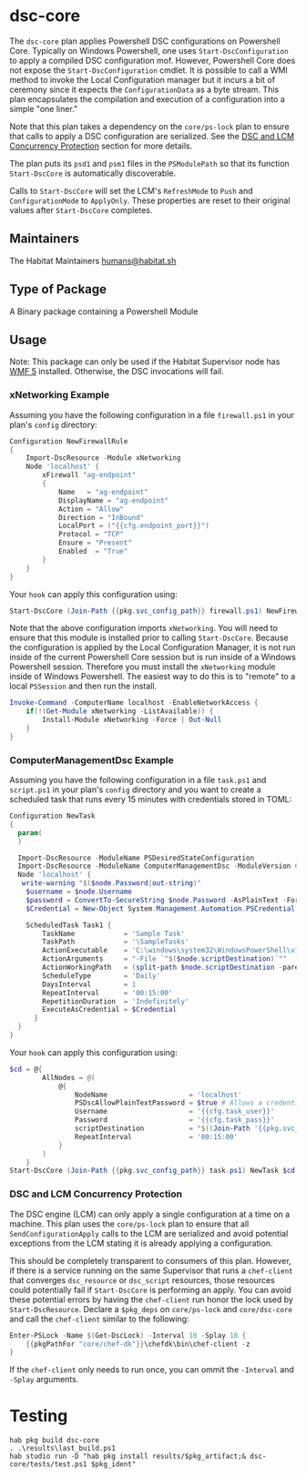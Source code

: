 # dsc-core

The `dsc-core` plan applies Powershell DSC configurations on Powershell Core. Typically on Windows Powershell, one uses `Start-DscConfiguration` to apply a compiled DSC configuration mof. However, Powershell Core does not expose the `Start-DscConfiguration` cmdlet. It is possible to call a WMI method to invoke the Local Configuration manager but it incurs a bit of ceremony since it expects the `ConfigurationData` as a byte stream. This plan encapsulates the compilation and execution of a configuration into a simple "one liner."

Note that this plan takes a dependency on the `core/ps-lock` plan to ensure that calls to apply a DSC configuration are serialized. See the [DSC and LCM Concurrency Protection](#DSC-and-LCM-Concurrency-Protection) section for more details.

The plan puts its `psd1` and `psm1` files in the `PSModulePath` so that its function `Start-DscCore` is automatically discoverable.

Calls to `Start-DscCore` will set the LCM's `RefreshMode` to `Push` and `ConfigurationMode` to `ApplyOnly`. These properties are reset to their original values after `Start-DscCore` completes.

## Maintainers

The Habitat Maintainers humans@habitat.sh

## Type of Package

A Binary package containing a Powershell Module

## Usage

Note: This package can only be used if the Habitat Supervisor node has [WMF 5](https://www.microsoft.com/en-us/download/details.aspx?id=50395) installed. Otherwise, the DSC invocations will fail.

### xNetworking Example

Assuming you have the following configuration in a file `firewall.ps1` in your plan's `config` directory:

```PowerShell
Configuration NewFirewallRule
{
    Import-DscResource -Module xNetworking
    Node 'localhost' {
        xFirewall "ag-endpoint"
        {
            Name   = "ag-endpoint"
            DisplayName = "ag-endpoint"
            Action = "Allow"
            Direction = "InBound"
            LocalPort = ("{{cfg.endpoint_port}}")
            Protocol = "TCP"
            Ensure = "Present"
            Enabled  = "True"
        }
    }
}
```

Your `hook` can apply this configuration using:

```PowerShell
Start-DscCore (Join-Path {{pkg.svc_config_path}} firewall.ps1) NewFirewallRule
```

Note that the above configuration imports `xNetworking`. You will need to ensure that this module is installed prior to calling `Start-DscCore`. Because the configuration is applied by the Local Configuration Manager, it is not run inside of the current Powershell Core session but is run inside of a Windows Powershell session. Therefore you must install the `xNetworking` module inside of Windows Powershell. The easiest way to do this is to "remote" to a local `PSSession` and then run the install.

```PowerShell
Invoke-Command -ComputerName localhost -EnableNetworkAccess {
    if(!(Get-Module xNetworking -ListAvailable)) {
        Install-Module xNetworking -Force | Out-Null
    }
}
```

### ComputerManagementDsc Example

Assuming you have the following configuration in a file `task.ps1` and `script.ps1` in your plan's `config` directory and you want to create a scheduled task that runs every 15 minutes with credentials stored in TOML:

```PowerShell
Configuration NewTask
{
  param(
  )

  Import-DscResource -ModuleName PSDesiredStateConfiguration
  Import-DscResource -ModuleName ComputerManagementDsc -ModuleVersion 6.4.0.0
  Node 'localhost' {
   write-warning "$($node.Password|out-string)"
    $username = $node.Username
    $password = ConvertTo-SecureString $node.Password -AsPlainText -Force
    $Credential = New-Object System.Management.Automation.PSCredential -ArgumentList ($username, $password)

    ScheduledTask Task1 {
        TaskName            = 'Sample Task'
        TaskPath            = '\SampleTasks'
        ActionExecutable    = 'C:\windows\system32\WindowsPowerShell\v1.0\powershell.exe'
        ActionArguments     = "-File `"$($node.scriptDestination)`""
        ActionWorkingPath   = (split-path $node.scriptDestination -parent)
        ScheduleType        = 'Daily'
        DaysInterval        = 1
        RepeatInterval      = '00:15:00'
        RepetitionDuration  = 'Indefinitely'
        ExecuteAsCredential = $Credential
      }
  }
}
```

Your `hook` can apply this configuration using:

```PowerShell
$cd = @{
        AllNodes = @(
            @{
                NodeName                    = 'localhost'
                PSDscAllowPlainTextPassword = $true # Allows a credential in the DSC config (mof file is deleted after config)
                Username                    = '{{cfg.task_user}}'
                Password                    = '{{cfg.task_pass}}'
                scriptDestination           = "$((Join-Path '{{pkg.svc_config_path}}' script.ps1))"
                RepeatInterval              = '00:15:00'
            }
        )
    }
Start-DscCore (Join-Path {{pkg.svc_config_path}} task.ps1) NewTask $cd
```

### DSC and LCM Concurrency Protection

The DSC engine (LCM) can only apply a single configuration at a time on a machine. This plan uses the `core/ps-lock` plan to ensure that all `SendConfigurationApply` calls to the LCM are serialized and avoid potential exceptions from the LCM stating it is already applying a configuration.

This should be completely transparent to consumers of this plan. However, if there is a service running on the same Supervisor that runs a `chef-client` that converges `dsc_resource` or `dsc_script` resources, those resources could potentially fail if `Start-DscCore` is performing an apply. You can avoid these potential errors by having the `chef-client` run honor the lock used by `Start-DscResource`. Declare a `$pkg_deps` on `core/ps-lock` and `core/dsc-core` and call the `chef-client` similar to the following:

```PowerShell
Enter-PSLock -Name $(Get-DscLock) -Interval 10 -Splay 10 {
    {{pkgPathFor "core/chef-dk"}}\chefdk\bin\chef-client -z
}
```

If the `chef-client` only needs to run once, you can ommit the `-Interval` and `-Splay` arguments.

# Testing

```
hab pkg build dsc-core
. .\results\last_build.ps1
hab studio run -D "hab pkg install results/$pkg_artifact;& dsc-core/tests/test.ps1 $pkg_ident"
```
